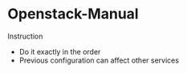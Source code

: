# Openstack-Manual
Instruction
- Do it exactly in the order
- Previous configuration can affect other services
